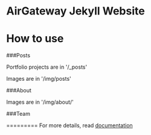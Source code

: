 AirGateway Jekyll Website
=========================

# How to use

###Posts

Portfolio projects are in '/_posts'

Images are in '/img/posts'

###About

Images are in '/img/about/'

###Team

=========
For more details, read [documentation](http://jekyllrb.com/)
